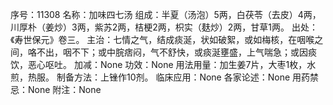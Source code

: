 序号：11308
名称：加味四七汤
组成：半夏（汤泡）5两，白茯苓（去皮）4两，川厚朴（姜炒）3两，紫苏2两，桔梗2两，枳实（麸炒）2两，甘草1两。
出处：《寿世保元》卷三。
主治：七情之气，结成痰涎，状如破絮，或如梅核，在咽喉之间，咯不出，咽不下；或中脘痞闷，气不舒快，或痰涎壅盛，上气喘急；或因痰饮，恶心呕吐。
加减：None
功效：None
用法用量：加生姜7片，大枣1枚，水煎，热服。
制备方法：上锉作10剂。
临床应用：None
各家论述：None
用药禁忌：None
附注：None
